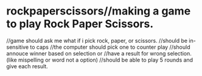 # rockpaperscissors//making a game to play Rock Paper Scissors.
//game should ask me what if i pick rock, paper, or scissors.
//should be in-sensitive to caps
//the computer should pick one to counter play
//should annouce winner based on selection or
//have a result for wrong selection. (like mispelling or word not a option)
//should be able to play 5 rounds and give each result.

